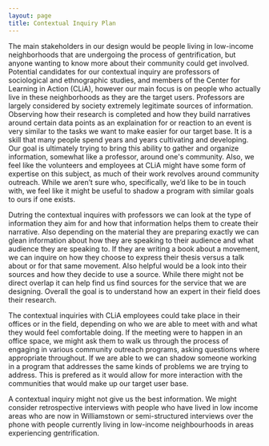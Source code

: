 ```yaml
---
layout: page
title: Contextual Inquiry Plan
---
```


The main stakeholders in our design would be people living in low-income neighborhoods that are undergoing the process of gentrification, but anyone wanting to know more about their community could get involved. Potential candidates for our contextual inquiry are professors of sociological and ethnographic studies, and members of the Center for Learning in Action (CLiA), however our main focus is on people who actually live in these neighborhoods as they are the target users. Professors are largely considered by society extremely legitimate sources of information. Observing how their research is completed and how they build narratives around certain data points as an explaination for or reaction to an event is very similar to the tasks we want to make easier for our target base. It is a skill that many people spend years and years cultivating and developing. Our goal is ultimately trying to bring this ability to gather and organize information, somewhat like a professor, around one's community. Also, we feel like the volunteers and employees at CLiA might have some form of expertise on this subject, as much of their work revolves around community outreach. While we aren’t sure who, specifically, we’d like to be in touch with, we feel like it might be useful to shadow a program with similar goals to ours if one exists.

Dutring the contextual inquires with professors we can look at the type of information they aim for and how that information helps them to create their narrative. Also depending on the material they are preparing exactly we can glean information about how they are speaking to their audience and what audience they are speaking to. If they are writing a book about a movement, we can inquire on how they choose to express their thesis versus a talk about or for that same movement. Also helpful would be a look into their sources and how they decide to use a source. While there might not be direct overlap it can help find us find sources for the service that we are designing. Overall the goal is to understand how an expert in their field does their research.

The contextual inquiries with CLiA employees could take place in their offices or in the field, depending on who we are able to meet with and what they would feel comfortable doing. If the meeting were to happen in an office space, we might ask them to walk us through the process of engaging in various community outreach programs, asking questions where appropriate throughout. If we are able to we can shadow someone working in a program that addresses the same kinds of problems we are trying to address. This is prefered as it would allow for more interaction with the communities that would make up our target user base.

A contextual inquiry might not give us the best information. We might consider retrospective interviews with people who have lived in low income areas who are now in Williamstown or semi-structured interviews over the phone with people currently living in low-income neighbourhoods in areas experiencing gentrification.
